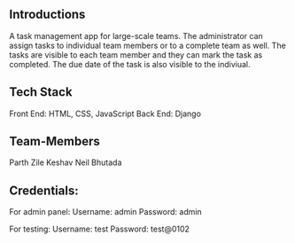 ## Introductions
A task management app for large-scale teams. The administrator can assign tasks to individual team members or to a complete team as well. The tasks are visible to each team member and they can mark the task as completed. The due date of the task is also visible to the indiviual.

## Tech Stack
Front End: HTML, CSS, JavaScript
Back End: Django

## Team-Members
Parth Zile
Keshav
Neil Bhutada
## Credentials:

For admin panel: Username: admin
		 Password: admin

For testing: Username: test
	     Password: test@0102
